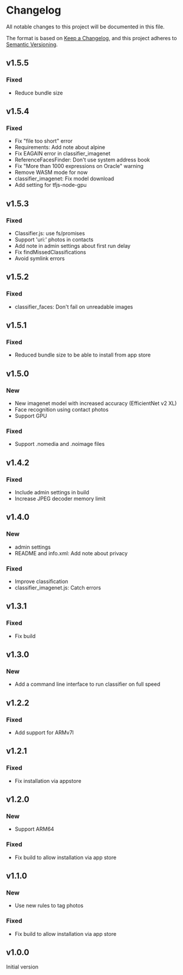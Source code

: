 # Changelog
All notable changes to this project will be documented in this file.

The format is based on [Keep a Changelog](https://keepachangelog.com/en/1.0.0/),
and this project adheres to [Semantic Versioning](https://semver.org/spec/v2.0.0.html).

## v1.5.5

### Fixed

- Reduce bundle size

## v1.5.4

### Fixed

- Fix "file too short" error
- Requirements: Add note about alpine
- Fix EAGAIN error in classifier_imagenet
- ReferenceFacesFinder: Don't use system address book
- Fix "More than 1000 expressions on Oracle" warning
- Remove WASM mode for now
- classifier_imagenet: Fix model download
- Add setting for tfjs-node-gpu

## v1.5.3

### Fixed
- Classifier.js: use fs/promises
- Support 'uri:' photos in contacts
- Add note in admin settings about first run delay
- Fix findMissedClassifications
- Avoid symlink errors

## v1.5.2

### Fixed

- classifier_faces: Don't fail on unreadable images


## v1.5.1

### Fixed

- Reduced bundle size to be able to install from app store

## v1.5.0

### New

- New imagenet model with increased accuracy (EfficientNet v2 XL)
- Face recognition using contact photos
- Support GPU


### Fixed
- Support .nomedia and .noimage files

## v1.4.2

### Fixed
- Include admin settings in build
- Increase JPEG decoder memory limit

## v1.4.0

### New
- admin settings
- README and info.xml: Add note about privacy

### Fixed
- Improve classification
- classifier_imagenet.js: Catch errors

## v1.3.1

### Fixed

- Fix build

## v1.3.0

### New

- Add a command line interface to run classifier on full speed

## v1.2.2

### Fixed

- Add support for ARMv7l


## v1.2.1

### Fixed

- Fix installation via appstore

## v1.2.0

### New

- Support ARM64

### Fixed

- Fix build to allow installation via app store

## v1.1.0

### New

- Use new rules to tag photos

### Fixed

- Fix build to allow installation via app store

## v1.0.0
Initial version
